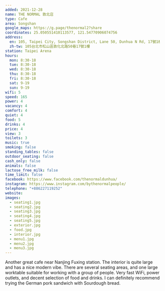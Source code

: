 ```yaml
---
added: 2021-12-28
name: THE NORMAL 敦北店
type: Cafe
area: Songshan
google_maps: https://g.page/thenormal2?share
coordinates: 25.050551410113577, 121.54770906074756
address:
  en: 105, Taipei City, Songshan District, Lane 50, Dunhua N Rd, 17號1樓
  zh-tw: 105台北市松山區敦化北路50巷17號1樓
station: Taipei Arena
hours:
  mon: 8:30-18
  tue: 8:30-18
  wed: 8:30-18
  thu: 8:30-18
  fri: 8:30-18
  sat: 9-19
  sun: 9-19
wifi: 5
speed: 165
power: 4
vacancy: 4
comfort: 4
quiet: 4
food: 5
drinks: 4
price: 4
view: 3
toilets: 3
music: true
smoking: false
standing_tables: false
outdoor_seating: false
cash_only: false
animals: false
lactose_free_milk: false
time_limit: false
facebook: https://www.facebook.com/thenormaldunhua/
instagram: https://www.instagram.com/bythenormalpeople/
telephone: "+886227119252"
website: 
images:
  - seating1.jpg
  - seating2.jpg
  - seating3.jpg
  - seating4.jpg
  - seating5.jpg
  - exterior.jpg
  - food.jpg
  - interior.jpg
  - menu1.jpg
  - menu2.jpg
  - menu3.jpg
---
```


Another great cafe near Nanjing Fuxing station. The interior is quite large and has a nice modern vibe. There are several seating areas, and one large worktable suitable for working with a group of people. Very fast WiFi, power outlets, and decent selection of food and drinks. I can definitely recommend trying the German pork sandwich with Sourdough bread.
